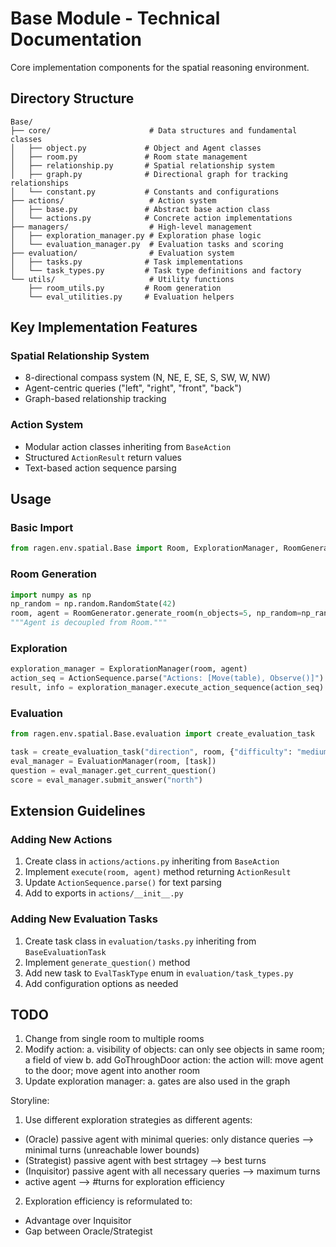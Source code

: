 # Base Module - Technical Documentation

Core implementation components for the spatial reasoning environment.

## Directory Structure

```
Base/
├── core/                      # Data structures and fundamental classes
│   ├── object.py             # Object and Agent classes
│   ├── room.py               # Room state management
│   ├── relationship.py       # Spatial relationship system
│   ├── graph.py              # Directional graph for tracking relationships
│   └── constant.py           # Constants and configurations
├── actions/                   # Action system
│   ├── base.py               # Abstract base action class
│   └── actions.py            # Concrete action implementations
├── managers/                  # High-level management
│   ├── exploration_manager.py # Exploration phase logic
│   └── evaluation_manager.py  # Evaluation tasks and scoring
├── evaluation/                # Evaluation system
│   ├── tasks.py              # Task implementations
│   └── task_types.py         # Task type definitions and factory
└── utils/                     # Utility functions
    ├── room_utils.py         # Room generation
    └── eval_utilities.py     # Evaluation helpers
```

## Key Implementation Features

### Spatial Relationship System
- 8-directional compass system (N, NE, E, SE, S, SW, W, NW)
- Agent-centric queries ("left", "right", "front", "back")
- Graph-based relationship tracking

### Action System
- Modular action classes inheriting from `BaseAction`
- Structured `ActionResult` return values
- Text-based action sequence parsing

## Usage

### Basic Import
```python
from ragen.env.spatial.Base import Room, ExplorationManager, RoomGenerator
```

### Room Generation
```python
import numpy as np
np_random = np.random.RandomState(42)
room, agent = RoomGenerator.generate_room(n_objects=5, np_random=np_random)
"""Agent is decoupled from Room."""
```

### Exploration
```python
exploration_manager = ExplorationManager(room, agent)
action_seq = ActionSequence.parse("Actions: [Move(table), Observe()]")
result, info = exploration_manager.execute_action_sequence(action_seq)
```

### Evaluation
```python
from ragen.env.spatial.Base.evaluation import create_evaluation_task

task = create_evaluation_task("direction", room, {"difficulty": "medium"})
eval_manager = EvaluationManager(room, [task])
question = eval_manager.get_current_question()
score = eval_manager.submit_answer("north")
```

## Extension Guidelines

### Adding New Actions
1. Create class in `actions/actions.py` inheriting from `BaseAction`
2. Implement `execute(room, agent)` method returning `ActionResult`
3. Update `ActionSequence.parse()` for text parsing
4. Add to exports in `actions/__init__.py`

### Adding New Evaluation Tasks
1. Create task class in `evaluation/tasks.py` inheriting from `BaseEvaluationTask`
2. Implement `generate_question()` method
3. Add new task to `EvalTaskType` enum in `evaluation/task_types.py`
4. Add configuration options as needed



## TODO
1. Change from single room to multiple rooms
2. Modify action:
    a. visibility of objects: can only see objects in same room; a field of view
    b. add GoThroughDoor action: the action will: move agent to the door; move agent into another room
3. Update exploration manager:
    a. gates are also used in the graph

Storyline:
1. Use different exploration strategies as different agents:
- (Oracle) passive agent with minimal queries: only distance queries --> minimal turns (unreachable lower bounds)
- (Strategist) passive agent with best strtagey --> best turns
- (Inquisitor) passive agent with all necessary queries --> maximum turns
- active agent --> #turns for exploration efficiency
2. Exploration efficiency is reformulated to:
- Advantage over Inquisitor
- Gap between Oracle/Strategist
